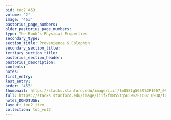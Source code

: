 ```yaml
---
pid: toc2_453
volume: '2'
image: '463'
pastorius_page_numbers: 
older_pastorius_page_numbers: 
type: The Book's Physical Properties
secondary_type: 
section_title: Provenience & Colophon
secondary_section_title: 
tertiary_section_title: 
pastorius_section_header: 
pastorius_description: 
contents: 
notes: 
first_entry: 
last_entry: 
order: '453'
thumbnail: https://stacks.stanford.edu/image/iiif/fm855tg5659%2F1607_0930/full/100,/0/default.jpg
full: https://stacks.stanford.edu/image/iiif/fm855tg5659%2F1607_0930/full/full/0/default.jpg
notes_DONOTUSE: 
layout: toc2_item
collection: toc_vol2
---
```

